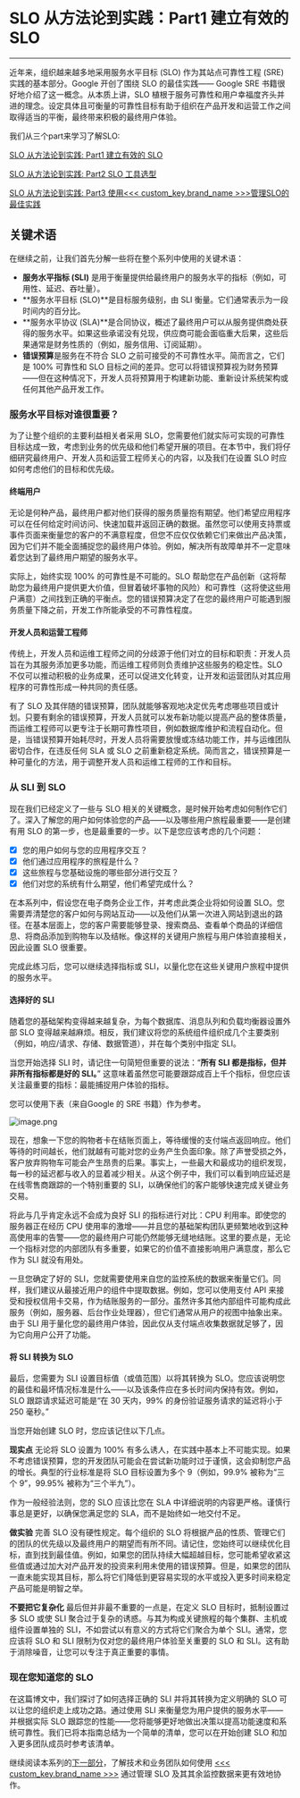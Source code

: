 # SLO 从方法论到实践：Part1 建立有效的 SLO

---

近年来，组织越来越多地采用服务水平目标 (SLO) 作为其站点可靠性工程 (SRE) 实践的基本部分。Google 开创了围绕 SLO 的最佳实践—— Google SRE 书籍很好地介绍了这一概念。从本质上讲，SLO 植根于服务可靠性和用户幸福度齐头并进的理念。设定具体且可衡量的可靠性目标有助于组织在产品开发和运营工作之间取得适当的平衡，最终带来积极的最终用户体验。

我们从三个part来学习了解SLO:

[SLO 从方法论到实践: Part1 建立有效的 SLO](slo-part1.md)

[SLO 从方法论到实践: Part2 SLO 工具选型](slo-part2.md)

[SLO 从方法论到实践: Part3 使用<<< custom_key.brand_name >>>管理SLO的最佳实践](slo-part3.md)

## 关键术语
在继续之前，让我们首先分解一些将在整个系列中使用的关键术语：

- **服务水平指标 (SLI)** 是用于衡量提供给最终用户的服务水平的指标（例如，可用性、延迟、吞吐量）。
- **服务水平目标 (SLO)**是目标服务级别，由 SLI 衡量。它们通常表示为一段时间内的百分比。
- **服务水平协议 (SLA)**是合同协议，概述了最终用户可以从服务提供商处获得的服务水平。如果这些承诺没有兑现，供应商可能会面临重大后果，这些后果通常是财务性质的（例如，服务信用、订阅延期）。
- **错误预算**是服务在不符合 SLO 之前可接受的不可靠性水平。简而言之，它们是 100% 可靠性和 SLO 目标之间的差异。您可以将错误预算视为财务预算——但在这种情况下，开发人员将预算用于构建新功能、重新设计系统架构或任何其他产品开发工作。

### 服务水平目标对谁很重要？
为了让整个组织的主要利益相关者采用 SLO，您需要他们就实际可实现的可靠性目标达成一致，考虑到业务的优先级和他们希望开展的项目。在本节中，我们将仔细研究最终用户、开发人员和运营工程师关心的内容，以及我们在设置 SLO 时应如何考虑他们的目标和优先级。

#### 终端用户
无论是何种产品，最终用户都对他们获得的服务质量抱有期望。他们希望应用程序可以在任何给定时间访问、快速加载并返回正确的数据。虽然您可以使用支持票或事件页面来衡量您的客户的不满意程度，但您不应仅仅依赖它们来做出产品决策，因为它们并不能全面捕捉您的最终用户体验。例如，解决所有故障单并不一定意味着您达到了最终用户期望的服务水平。

实际上，始终实现 100% 的可靠性是不可能的。SLO 帮助您在产品创新（这将帮助您为最终用户提供更大价值，但冒着破坏事物的风险）和可靠性（这将使这些用户满意）之间找到正确的平衡点。您的错误预算决定了在您的最终用户可能遇到服务质量下降之前，开发工作所能承受的不可靠性程度。

#### 开发人员和运营工程师
传统上，开发人员和运维工程师之间的分歧源于他们对立的目标和职责：开发人员旨在为其服务添加更多功能，而运维工程师则负责维护这些服务的稳定性。SLO 不仅可以推动积极的业务成果，还可以促进文化转变，让开发和运营团队对其应用程序的可靠性形成一种共同的责任感。

有了 SLO 及其伴随的错误预算，团队就能够客观地决定优先考虑哪些项目或计划。只要有剩余的错误预算，开发人员就可以发布新功能以提高产品的整体质量，而运维工程师可以更专注于长期可靠性项目，例如数据库维护和流程自动化。但是，当错误预算开始耗尽时，开发人员将需要放慢或冻结功能工作，并与运维团队密切合作，在违反任何 SLA 或 SLO 之前重新稳定系统。简而言之，错误预算是一种可量化的方法，用于调整开发人员和运维工程师的工作和目标。


### 从 SLI 到 SLO

现在我们已经定义了一些与 SLO 相关的关键概念，是时候开始考虑如何制作它们了。深入了解您的用户如何体验您的产品——以及哪些用户旅程最重要——是创建有用 SLO 的第一步，也是最重要的一步。以下是您应该考虑的几个问题：

- [x] 您的用户如何与您的应用程序交互？
- [x] 他们通过应用程序的旅程是什么？
- [x] 这些旅程与您基础设施的哪些部分进行交互？
- [x] 他们对您的系统有什么期望，他们希望完成什么？

在本系列中，假设您在电子商务企业工作，并考虑此类企业将如何设置 SLO。您需要弄清楚您的客户如何与网站互动——以及他们从第一次进入网站到退出的路径。在基本层面上，您的客户需要能够登录、搜索商品、查看单个商品的详细信息、将商品添加到购物车以及结帐。像这样的关键用户旅程与用户体验直接相关，因此设置 SLO 很重要。

完成此练习后，您可以继续选择指标或 SLI，以量化您在这些关键用户旅程中提供的服务水平。

#### 选择好的 SLI
随着您的基础架构变得越来越复杂，为每个数据库、消息队列和负载均衡器设置外部 SLO 变得越来越麻烦。相反，我们建议将您的系统组件组织成几个主要类别（例如，响应/请求、存储、数据管道），并在每个类别中指定 SLI。

当您开始选择 SLI 时，请记住一句简短但重要的说法：“**所有 SLI 都是指标，但并非所有指标都是好的 SLI。**” 这意味着虽然您可能要跟踪成百上千个指标，但您应该关注最重要的指标：最能捕捉用户体验的指标。

您可以使用下表（来自Google 的 SRE 书籍）作为参考。

![image.png](../images/opentelemetry-observable-1.png)

现在，想象一下您的购物者卡在结账页面上，等待缓慢的支付端点返回响应。他们等待的时间越长，他们就越有可能对您的业务产生负面印象。除了声誉受损之外，客户放弃购物车可能会产生昂贵的后果。事实上，一些最大和最成功的组织发现，每一秒的延迟都与收入的显着减少相关。从这个例子中，我们可以看到响应延迟是在线零售商跟踪的一个特别重要的 SLI，以确保他们的客户能够快速完成关键业务交易。

将此与几乎肯定永远不会成为良好 SLI 的指标进行对比：CPU 利用率。即使您的服务器正在经历 CPU 使用率的激增——并且您的基础架构团队更频繁地收到这种高使用率的告警——您的最终用户可能仍然能够无缝地结账。这里的要点是，无论一个指标对您的内部团队有多重要，如果它的价值不直接影响用户满意度，那么它作为 SLI 就没有用处。

一旦您确定了好的 SLI，您就需要使用来自您的监控系统的数据来衡量它们。同样，我们建议从最接近用户的组件中提取数据。例如，您可以使用支付 API 来接受和授权信用卡交易，作为结账服务的一部分。虽然许多其他内部组件可能构成此服务（例如，服务器、后台作业处理器），但它们通常从用户的视图中抽象出来。由于 SLI 用于量化您的最终用户体验，因此仅从支付端点收集数据就足够了，因为它向用户公开了功能。

#### 将 SLI 转换为 SLO
最后，您需要为 SLI 设置目标值（或值范围）以将其转换为 SLO。您应该说明您的最佳和最坏情况标准是什么——以及该条件应在多长时间内保持有效。例如，SLO 跟踪请求延迟可能是“在 30 天内，99% 的身份验证服务请求的延迟将小于 250 毫秒。”

当您开始创建 SLO 时，您应该记住以下几点。

**现实点**
无论将 SLO 设置为 100% 有多么诱人，在实践中基本上不可能实现。如果不考虑错误预算，您的开发团队可能会在尝试新功能时过于谨慎，这会抑制您产品的增长。典型的行业标准是将 SLO 目标设置为多个 9（例如，99.9% 被称为“三个 9”，99.95% 被称为“三个半九”）。

作为一般经验法则，您的 SLO 应该比您在 SLA 中详细说明的内容更严格。谨慎行事总是更好，以确保您满足您的 SLA，而不是始终如一地交付不足。

**做实验**
完善 SLO 没有硬性规定。每个组织的 SLO 将根据产品的性质、管理它们的团队的优先级以及最终用户的期望而有所不同。请记住，您始终可以继续优化目标，直到找到最佳值。例如，如果您的团队持续大幅超越目标，您可能希望收紧这些值或通过加大对产品开发的投资来利用未使用的错误预算。但是，如果您的团队一直未能实现其目标，那么将它们降低到更容易实现的水平或投入更多时间来稳定产品可能是明智之举。

**不要把它复杂化**
最后但并非最不重要的一点是，在定义 SLO 目标时，抵制设置过多 SLO 或使 SLI 聚合过于复杂的诱惑。与其为构成关键旅程的每个集群、主机或组件设置单独的 SLI，不如尝试以有意义的方式将它们聚合为单个 SLI。通常，您应该将 SLO 和 SLI 限制为仅对您的最终用户体验至关重要的 SLO 和 SLI。这有助于消除噪音，让您可以专注于真正重要的事情。

### 现在您知道您的 SLO
在这篇博文中，我们探讨了如何选择正确的 SLI 并将其转换为定义明确的 SLO 可以让您的组织走上成功之路。通过使用 SLI 来衡量您为用户提供的服务水平——并根据实际 SLO 跟踪您的性能——您将能够更好地做出决策以提高功能速度和系统可靠性。我们已将本指南总结为一个简单的清单，您可以在开始创建 SLO 和加入更多团队成员时参考该清单。

继续阅读本系列的[下一部分](slo-part2.md)，了解技术和业务团队如何使用 [<<< custom_key.brand_name >>>](https://guance.com/) 通过管理 SLO 及其其余监控数据来更有效地协作。

